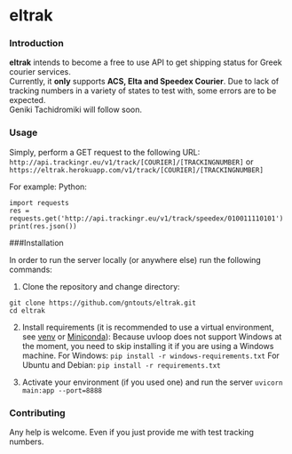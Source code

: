 # eltrak

### Introduction
**eltrak** intends to become a free to use API to get shipping status for Greek courier services.
<br>Currently, it **only** supports **ACS, Elta and Speedex Courier**. Due to lack of tracking numbers in a variety of states
to test with, some errors are to be expected.
<br>Geniki Tachidromiki will follow soon.

### Usage
Simply, perform a GET request to the following URL:
`http://api.trackingr.eu/v1/track/[COURIER]/[TRACKINGNUMBER]`
or
`https://eltrak.herokuapp.com/v1/track/[COURIER]/[TRACKINGNUMBER]`

For example:
Python:
```
import requests
res = requests.get('http://api.trackingr.eu/v1/track/speedex/010011110101')
print(res.json())
```

###Installation

In order to run the server locally (or anywhere else) run the following commands:
1) Clone the repository and change directory:
```
git clone https://github.com/gntouts/eltrak.git
cd eltrak
```

2) Install requirements (it is recommended to use a virtual environment, see [venv](https://docs.python.org/3/library/venv.html) or [Miniconda](https://docs.conda.io/en/latest/miniconda.html)):
Because uvloop does not support Windows at the moment, you need to skip installing it if you are using a Windows machine.
For Windows:
```pip install -r windows-requirements.txt```
For Ubuntu and Debian:
```pip install -r requirements.txt```

3) Activate your environment (if you used one) and run the server
```uvicorn main:app --port=8888```

### Contributing
Any help is welcome. Even if you just provide me with test tracking numbers.
